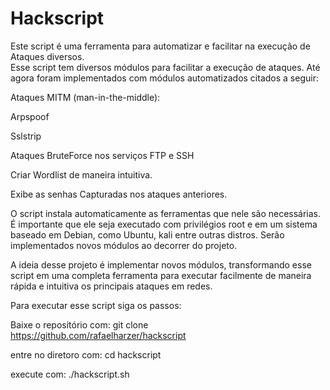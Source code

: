 # Hackscript
Este script é uma ferramenta para automatizar e facilitar na execução de Ataques diversos.   
Esse script tem diversos módulos para facilitar a execução de ataques. Até agora foram implementados com módulos automatizados citados a seguir:

Ataques MITM (man-in-the-middle):

Arpspoof

Sslstrip

Ataques BruteForce nos serviços FTP e SSH

Criar Wordlist de maneira intuitiva. 

Exibe as senhas Capturadas nos ataques anteriores. 

O script instala automaticamente as ferramentas que nele são necessárias. É importante que ele seja executado com privilégios root e em um sistema baseado em Debian, como Ubuntu, kali entre outras distros. 
Serão implementados novos módulos ao decorrer do projeto. 

A ideia desse projeto é implementar novos módulos, transformando esse script em uma completa ferramenta para executar facilmente de maneira rápida e intuitiva os principais ataques em redes. 

Para executar esse script siga os passos:

Baixe o repositório com:  git clone https://github.com/rafaelharzer/hackscript

entre no diretoro com: cd hackscript

execute com: ./hackscript.sh
